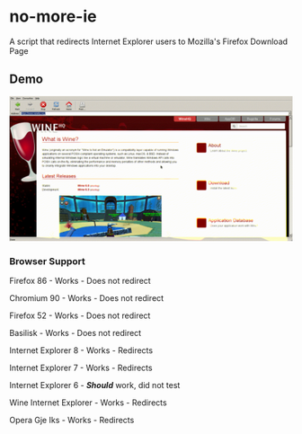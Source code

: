 # no-more-ie
A script that redirects Internet Explorer users to Mozilla's Firefox Download Page
## Demo
![Redirect](https://raw.githubusercontent.com/ProgramistaZpolski/no-more-ie/master/ie.GIF)

### Browser Support
Firefox 86 - Works - Does not redirect

Chromium 90 - Works - Does not redirect

Firefox 52 - Works - Does not redirect

Basilisk - Works - Does not redirect

Internet Explorer 8 - Works - Redirects

Internet Explorer 7 - Works - Redirects

Internet Explorer 6 - ***Should*** work, did not test

Wine Internet Explorer - Works - Redirects

Opera Gje Iks - Works - Redirects
